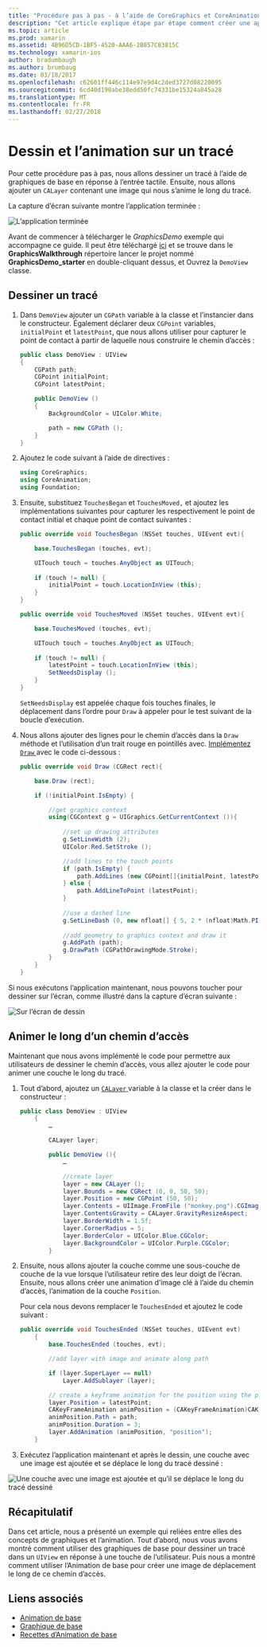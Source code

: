 ```yaml
---
title: "Procédure pas à pas - à l’aide de CoreGraphics et CoreAnimation"
description: "Cet article explique étape par étape comment créer une application qui utilise des graphiques de base et l’Animation de base. Il montre comment dessiner sur l’écran en réponse à une touche de l’utilisateur, ainsi que comment animer une image à parcourir le long d’un chemin d’accès."
ms.topic: article
ms.prod: xamarin
ms.assetid: 4B96D5CD-1BF5-4520-AAA6-2B857C83815C
ms.technology: xamarin-ios
author: bradumbaugh
ms.author: brumbaug
ms.date: 03/18/2017
ms.openlocfilehash: c62601ff446c114e97e9d4c2ded3727d08220095
ms.sourcegitcommit: 6cd40d190abe38edd50fc74331be15324a845a28
ms.translationtype: MT
ms.contentlocale: fr-FR
ms.lasthandoff: 02/27/2018
---
```

# <a name="drawing-and-animating-along-a-path"></a>Dessin et l’animation sur un tracé

Pour cette procédure pas à pas, nous allons dessiner un tracé à l’aide de graphiques de base en réponse à l’entrée tactile. Ensuite, nous allons ajouter un `CALayer` contenant une image qui nous s’anime le long du tracé.

La capture d’écran suivante montre l’application terminée :

![](graphics-animation-walkthrough-images/00-final-app.png "L’application terminée")

Avant de commencer à télécharger le *GraphicsDemo* exemple qui accompagne ce guide. Il peut être téléchargé [ici](https://developer.xamarin.com/samples/monotouch/GraphicsAndAnimation/) et se trouve dans le **GraphicsWalkthrough** répertoire lancer le projet nommé **GraphicsDemo_starter** en double-cliquant dessus, et Ouvrez la `DemoView` classe.

## <a name="drawing-a-path"></a>Dessiner un tracé


1. Dans `DemoView` ajouter un `CGPath` variable à la classe et l’instancier dans le constructeur. Également déclarer deux `CGPoint` variables, `initialPoint` et `latestPoint`, que nous allons utiliser pour capturer le point de contact à partir de laquelle nous construire le chemin d’accès :
    
    ```csharp
    public class DemoView : UIView
    {
        CGPath path;
        CGPoint initialPoint;
        CGPoint latestPoint;
    
        public DemoView ()
        {
            BackgroundColor = UIColor.White;
    
            path = new CGPath ();
        }
    }
    ```

2. Ajoutez le code suivant à l’aide de directives :

    ```csharp
    using CoreGraphics;
    using CoreAnimation;
    using Foundation;
    ```

3. Ensuite, substituez `TouchesBegan` et `TouchesMoved,` et ajoutez les implémentations suivantes pour capturer les respectivement le point de contact initial et chaque point de contact suivantes :

    ```csharp
    public override void TouchesBegan (NSSet touches, UIEvent evt){
    
        base.TouchesBegan (touches, evt);
    
        UITouch touch = touches.AnyObject as UITouch;
        
        if (touch != null) {
            initialPoint = touch.LocationInView (this);
        }
    }
    
    public override void TouchesMoved (NSSet touches, UIEvent evt){
    
        base.TouchesMoved (touches, evt);
    
        UITouch touch = touches.AnyObject as UITouch;
        
        if (touch != null) {
            latestPoint = touch.LocationInView (this);
            SetNeedsDisplay ();
        }
    }
    ```

    `SetNeedsDisplay` est appelée chaque fois touches finales, le déplacement dans l’ordre pour `Draw` à appeler pour le test suivant de la boucle d’exécution.

4. Nous allons ajouter des lignes pour le chemin d’accès dans la `Draw` méthode et l’utilisation d’un trait rouge en pointillés avec. [Implémentez `Draw` ](~/ios/platform/graphics-animation-ios/core-graphics.md) avec le code ci-dessous :

    ```csharp
    public override void Draw (CGRect rect){
    
        base.Draw (rect);
    
        if (!initialPoint.IsEmpty) {
    
            //get graphics context
            using(CGContext g = UIGraphics.GetCurrentContext ()){
                    
                //set up drawing attributes
                g.SetLineWidth (2);
                UIColor.Red.SetStroke ();
    
                //add lines to the touch points
                if (path.IsEmpty) {
                    path.AddLines (new CGPoint[]{initialPoint, latestPoint});
                } else {
                    path.AddLineToPoint (latestPoint);
                }
            
                //use a dashed line
                g.SetLineDash (0, new nfloat[] { 5, 2 * (nfloat)Math.PI });
                                
                //add geometry to graphics context and draw it
                g.AddPath (path);       
                g.DrawPath (CGPathDrawingMode.Stroke);
            }
        }
    }
    ```

Si nous exécutons l’application maintenant, nous pouvons toucher pour dessiner sur l’écran, comme illustré dans la capture d’écran suivante :

![](graphics-animation-walkthrough-images/01-path.png "Sur l’écran de dessin")

## <a name="animating-along-a-path"></a>Animer le long d’un chemin d’accès

Maintenant que nous avons implémenté le code pour permettre aux utilisateurs de dessiner le chemin d’accès, vous allez ajouter le code pour animer une couche le long du tracé.

1. Tout d’abord, ajoutez un [ `CALayer` ](~/ios/platform/graphics-animation-ios/core-animation.md) variable à la classe et la créer dans le constructeur :

    ```csharp
    public class DemoView : UIView
        {
            …
    
            CALayer layer;
    
            public DemoView (){
                …
    
                //create layer
                layer = new CALayer ();
                layer.Bounds = new CGRect (0, 0, 50, 50);
                layer.Position = new CGPoint (50, 50);
                layer.Contents = UIImage.FromFile ("monkey.png").CGImage;
                layer.ContentsGravity = CALayer.GravityResizeAspect;
                layer.BorderWidth = 1.5f;
                layer.CornerRadius = 5;
                layer.BorderColor = UIColor.Blue.CGColor;
                layer.BackgroundColor = UIColor.Purple.CGColor;
            }
    ```

2. Ensuite, nous allons ajouter la couche comme une sous-couche de couche de la vue lorsque l’utilisateur retire des leur doigt de l’écran. Ensuite, nous allons créer une animation d’image clé à l’aide du chemin d’accès, l’animation de la couche `Position`.

    Pour cela nous devons remplacer le `TouchesEnded` et ajoutez le code suivant :

    ```csharp
    public override void TouchesEnded (NSSet touches, UIEvent evt)
        {
            base.TouchesEnded (touches, evt);

            //add layer with image and animate along path

            if (layer.SuperLayer == null)
                Layer.AddSublayer (layer);

            // create a keyframe animation for the position using the path
            layer.Position = latestPoint;
            CAKeyFrameAnimation animPosition = (CAKeyFrameAnimation)CAKeyFrameAnimation.FromKeyPath ("position");
            animPosition.Path = path;
            animPosition.Duration = 3;
            layer.AddAnimation (animPosition, "position");
        }
    ```

3. Exécutez l’application maintenant et après le dessin, une couche avec une image est ajoutée et se déplace le long du tracé dessiné :

![](graphics-animation-walkthrough-images/00-final-app.png "Une couche avec une image est ajoutée et qu’il se déplace le long du tracé dessiné")

## <a name="summary"></a>Récapitulatif

Dans cet article, nous a présenté un exemple qui reliées entre elles des concepts de graphiques et l’animation. Tout d’abord, nous vous avons montré comment utiliser des graphiques de base pour dessiner un tracé dans un `UIView` en réponse à une touche de l’utilisateur. Puis nous a montré comment utiliser l’Animation de base pour créer une image de déplacement le long de ce chemin d’accès.


## <a name="related-links"></a>Liens associés

- [Animation de base](~/ios/platform/graphics-animation-ios/core-animation.md)
- [Graphique de base](~/ios/platform/graphics-animation-ios/core-graphics.md)
- [Recettes d’Animation de base](https://developer.xamarin.com/recipes/ios/animation/coreanimation)
